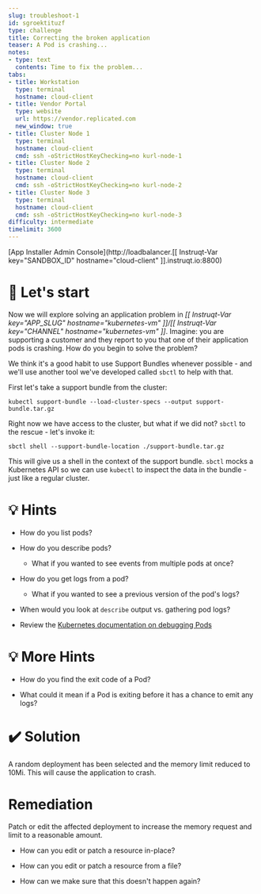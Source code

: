 ```yaml
---
slug: troubleshoot-1
id: sgroektituzf
type: challenge
title: Correcting the broken application
teaser: A Pod is crashing...
notes:
- type: text
  contents: Time to fix the problem...
tabs:
- title: Workstation
  type: terminal
  hostname: cloud-client
- title: Vendor Portal
  type: website
  url: https://vendor.replicated.com
  new_window: true
- title: Cluster Node 1
  type: terminal
  hostname: cloud-client
  cmd: ssh -oStrictHostKeyChecking=no kurl-node-1
- title: Cluster Node 2
  type: terminal
  hostname: cloud-client
  cmd: ssh -oStrictHostKeyChecking=no kurl-node-2
- title: Cluster Node 3
  type: terminal
  hostname: cloud-client
  cmd: ssh -oStrictHostKeyChecking=no kurl-node-3
difficulty: intermediate
timelimit: 3600
---
```

[App Installer Admin Console](http://loadbalancer.[[ Instruqt-Var key="SANDBOX_ID" hostname="cloud-client" ]].instruqt.io:8800)

🚀 Let's start
=================

Now we will explore solving an application problem in *[[ Instruqt-Var key="APP_SLUG" hostname="kubernetes-vm" ]]/[[ Instruqt-Var key="CHANNEL" hostname="kubernetes-vm" ]]*.  Imagine: you are supporting a customer and they report to you that one of their application pods is crashing.  How do you begin to solve the problem?

We think it's a good habit to use Support Bundles whenever possible - and we'll use another tool we've developed called `sbctl` to help with that.

First let's take a support bundle from the cluster:

```
kubectl support-bundle --load-cluster-specs --output support-bundle.tar.gz
```

Right now we have access to the cluster, but what if we did not?  `sbctl` to the rescue - let's invoke it:

```
sbctl shell --support-bundle-location ./support-bundle.tar.gz
```

This will give us a shell in the context of the support bundle.  `sbctl` mocks a Kubernetes API so we can use `kubectl` to inspect the data in the bundle - just like a regular cluster.


💡 Hints
=================
- How do you list pods?

- How do you describe pods?
  - What if you wanted to see events from multiple pods at once?

- How do you get logs from a pod?
  - What if you wanted to see a previous version of the pod's logs?

- When would you look at `describe` output vs. gathering pod logs?

- Review the [Kubernetes documentation on debugging Pods](https://kubernetes.io/docs/tasks/debug/debug-application/debug-running-pod/)

💡 More Hints
=================
- How do you find the exit code of a Pod?

- What could it mean if a Pod is exiting before it has a chance to emit any logs?

✔️ Solution
=================
A random deployment has been selected and the memory limit reduced to 10Mi.  This will cause the application to crash.

Remediation
=================
Patch or edit the affected deployment to increase the memory request and limit to a reasonable amount.

- How can you edit or patch a resource in-place?

- How can you edit or patch a resource from a file?

- How can we make sure that this doesn't happen again?
